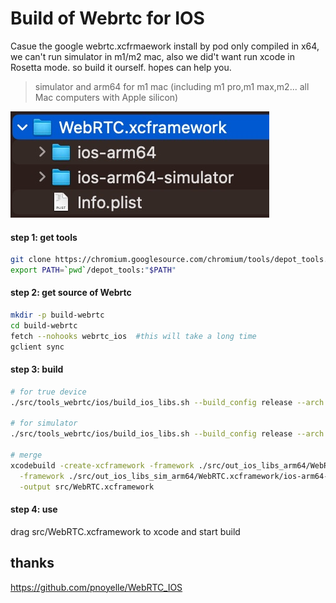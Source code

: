 # Build of Webrtc for IOS

Casue the google webrtc.xcfrmaework install by pod only compiled in x64, we can't run simulator in m1/m2 mac,
also we did't want run xcode in Rosetta mode. so build it ourself. hopes can help you.

> simulator and arm64 for m1 mac (including m1 pro,m1 max,m2... all Mac computers with Apple silicon)

![](Xnip2023-02-10_17-39-21.jpg)

#### step 1: get tools
```bash
git clone https://chromium.googlesource.com/chromium/tools/depot_tools.git
export PATH=`pwd`/depot_tools:"$PATH"
```

#### step 2: get source of Webrtc
```bash
mkdir -p build-webrtc
cd build-webrtc
fetch --nohooks webrtc_ios  #this will take a long time
gclient sync
```

#### step 3: build
```bash
# for true device
./src/tools_webrtc/ios/build_ios_libs.sh --build_config release --arch arm64 -o ./src/out_ios_libs_arm64

# for simulator
./src/tools_webrtc/ios/build_ios_libs.sh --build_config release --arch simulator:arm64 -o ./src/out_ios_libs_sim_arm64

# merge
xcodebuild -create-xcframework -framework ./src/out_ios_libs_arm64/WebRTC.xcframework/ios-arm64/WebRTC.framework \
  -framework ./src/out_ios_libs_sim_arm64/WebRTC.xcframework/ios-arm64-simulator/WebRTC.framework \
  -output src/WebRTC.xcframework
```

#### step 4: use
drag src/WebRTC.xcframework to xcode and start build

## thanks
https://github.com/pnoyelle/WebRTC_IOS
